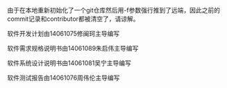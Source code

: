 ﻿由于在本地重新初始化了一个git仓库然后用-f参数强行推到了远端，因此之前的commit记录和contributor都被清空了，请谅解。

软件开发计划由14061075修闽珂主导编写

软件需求规格说明书由14061089朱启伟主导编写

软件系统设计说明书由14061081吴宁主导编写

软件测试报告由14061076周伟伦主导编写
